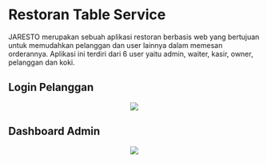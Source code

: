 # Restoran Table Service

JARESTO merupakan sebuah aplikasi restoran berbasis web yang bertujuan untuk memudahkan pelanggan dan user lainnya dalam memesan
orderannya. Aplikasi ini terdiri dari 6 user yaitu admin, waiter, kasir, owner, pelanggan dan koki.

## Login Pelanggan
<p align="center">
  <img src="https://user-images.githubusercontent.com/33746018/56844322-c773f200-68d8-11e9-920b-60276f60b6ae.PNG" align="middle" />
</p>

## Dashboard Admin
<p align="center">
  <img src="https://user-images.githubusercontent.com/33746018/56844322-c773f200-68d8-11e9-920b-60276f60b6ae.PNG" align="middle" />
</p>
